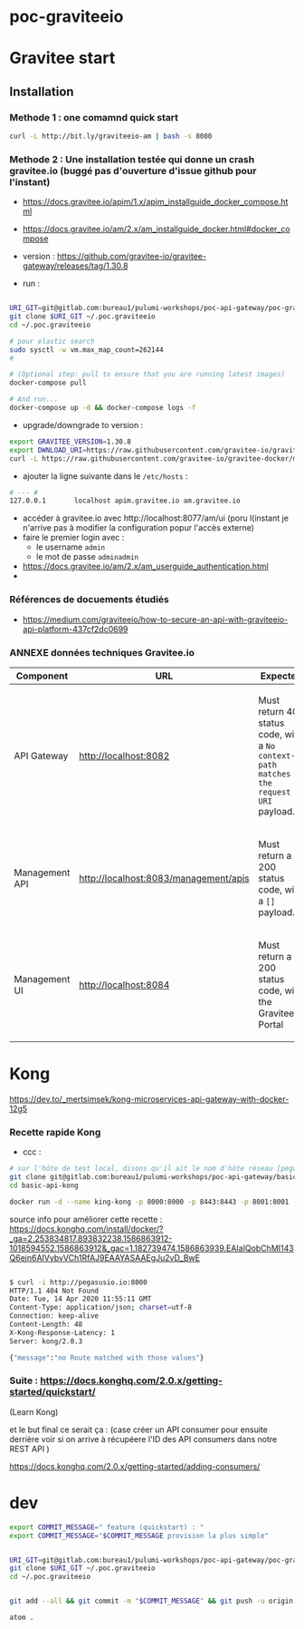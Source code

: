 # poc-graviteeio




# Gravitee start



## Installation

### Methode 1 : one comamnd quick start


```bash
curl -L http://bit.ly/graviteeio-am | bash -s 8080
```



### Methode 2 : Une installation testée qui donne un crash gravitee.io (buggé pas d'ouverture d'issue github pour l'instant)

* https://docs.gravitee.io/apim/1.x/apim_installguide_docker_compose.html
* https://docs.gravitee.io/am/2.x/am_installguide_docker.html#docker_compose
* version : https://github.com/gravitee-io/gravitee-gateway/releases/tag/1.30.8


* run  :

```bash

URI_GIT=git@gitlab.com:bureau1/pulumi-workshops/poc-api-gateway/poc-graviteeio.git
git clone $URI_GIT ~/.poc.graviteeio
cd ~/.poc.graviteeio

# pour elastic search
sudo sysctl -w vm.max_map_count=262144
#

# (Optional step: pull to ensure that you are running latest images)
docker-compose pull

# And run...
docker-compose up -d && docker-compose logs -f


```

* upgrade/downgrade to version :

```bash
export GRAVITEE_VERSION=1.30.8
export DWNLOAD_URI=https://raw.githubusercontent.com/gravitee-io/gravitee-docker/master/apim/${GRAVITEE_VERSION}/docker-compose.yml
curl -L https://raw.githubusercontent.com/gravitee-io/gravitee-docker/master/apim/1.x/docker-compose.yml -o "docker-compose.yml"
```



* ajouter la ligne suivante dans le `/etc/hosts` :

```bash
# --- #
127.0.0.1       localhost apim.gravitee.io am.gravitee.io

````
* accéder à gravitee.io avec http://localhost:8077/am/ui (poru l(instant je n'arrive pas à modifier la configuration popur l'accès externe)
* faire le premier login avec :
  * le username `admin`
  * le mot de passe `adminadmin`
* https://docs.gravitee.io/am/2.x/am_userguide_authentication.html
*


### Références de docuements étudiés


* https://medium.com/graviteeio/how-to-secure-an-api-with-graviteeio-api-platform-437cf2dc0699

### ANNEXE données techniques Gravitee.io

<table class="tableblock frame-all grid-all spread">
<colgroup>
<col style="width: 33.3333%;">
<col style="width: 33.3333%;">
<col style="width: 33.3334%;">
</colgroup>
<thead>
<tr>
<th class="tableblock halign-left valign-top">Component</th>
<th class="tableblock halign-left valign-top">URL</th>
<th class="tableblock halign-left valign-top">Expected</th>
</tr>
</thead>
<tbody>
<tr>
<td class="tableblock halign-left valign-top"><p class="tableblock">API Gateway</p></td>
<td class="tableblock halign-left valign-top"><p class="tableblock"><a href="http://localhost:8082" class="bare">http://localhost:8082</a></p></td>
<td class="tableblock halign-left valign-top"><p class="tableblock">Must return 404 status code, with a <code>No context-path matches the request URI</code> payload.</p></td>
</tr>
<tr>
<td class="tableblock halign-left valign-top"><p class="tableblock">Management API</p></td>
<td class="tableblock halign-left valign-top"><p class="tableblock"><a href="http://localhost:8083/management/apis" class="bare">http://localhost:8083/management/apis</a></p></td>
<td class="tableblock halign-left valign-top"><p class="tableblock">Must return a 200 status code, with a <code>[]</code> payload.</p></td>
</tr>
<tr>
<td class="tableblock halign-left valign-top"><p class="tableblock">Management UI</p></td>
<td class="tableblock halign-left valign-top"><p class="tableblock"><a href="http://localhost:8084" class="bare">http://localhost:8084</a></p></td>
<td class="tableblock halign-left valign-top"><p class="tableblock">Must return a 200 status code, with the Gravitee.io Portal</p></td>
</tr>
</tbody>
</table>


# Kong

https://dev.to/_mertsimsek/kong-microservices-api-gateway-with-docker-12g5


### Recette rapide Kong


* ccc :

```bash
# sur l'hôte de test local, disons qu'il ait le nom d'hôte réseau [pegasusio.io]
git clone git@gitlab.com:bureau1/pulumi-workshops/poc-api-gateway/basic-api-kong.git
cd basic-api-kong

docker run -d --name king-kong -p 8000:8000 -p 8443:8443 -p 8001:8001 -p 8444:8444 cresh/king-kong:latest

```


source info pour améliorer cette recette : https://docs.konghq.com/install/docker/?_ga=2.253834817.893832238.1586863912-1018594552.1586863912&_gac=1.182739474.1586863939.EAIaIQobChMI143Q6ejn6AIVybvVCh1RfAJ9EAAYASAAEgJu2vD_BwE


```bash

$ curl -i http://pegasusio.io:8000
HTTP/1.1 404 Not Found
Date: Tue, 14 Apr 2020 11:55:11 GMT
Content-Type: application/json; charset=utf-8
Connection: keep-alive
Content-Length: 48
X-Kong-Response-Latency: 1
Server: kong/2.0.3

{"message":"no Route matched with those values"}
```


### Suite : https://docs.konghq.com/2.0.x/getting-started/quickstart/


(Learn Kong)



et le but final ce serait ça : (case créer  un API consumer pour ensuite derrière voir si on arrive à récupéere l'ID des  API consumers dans notre REST API )


https://docs.konghq.com/2.0.x/getting-started/adding-consumers/



# dev

```bash
export COMMIT_MESSAGE=" feature (quickstart) : "
export COMMIT_MESSAGE="$COMMIT_MESSAGE provision la plus simple"


URI_GIT=git@gitlab.com:bureau1/pulumi-workshops/poc-api-gateway/poc-graviteeio.git
git clone $URI_GIT ~/.poc.graviteeio
cd ~/.poc.graviteeio


git add --all && git commit -m "$COMMIT_MESSAGE" && git push -u origin master

atom .

```

